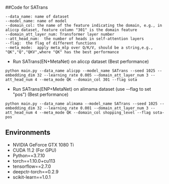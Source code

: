 ##Code for SATrans



```
--data_name: name of dataset
--model_name: name of model
--domain_col: the name of the feature indicating the domain, e.g., in aliccp dataset, feature column "301" is the domain feature
--domain_att_layer_num: Transformer layer number
--att_head_num:  the number of heads in self-attention layers
--flag:  the flag of different functions
--meta_mode:  apply meta_mlp over Q/K/V, should be a string,e.g., "QK","Q","QKV",where "QK" has the best performance 
```

- Run SATrans(EN+MetaNet) on aliccp dataset  (Best performance)
```
python main.py --data_name alicpp --model_name SATrans --seed 1025 --embedding_dim 32 --learning_rate 0.005 --domain_att_layer_num 3 --att_head_num 4 --meta_mode QK --domain_col 301 --flag sota
```
- Run SATrans(ENP+MetaNet) on alimama dataset  (use --flag to set "pos") (Best performance)
```
python main.py --data_name alimama --model_name SATrans --seed 1025 --embedding_dim 32 --learning_rate 0.001 --domain_att_layer_num 3 --att_head_num 4 --meta_mode QK --domain_col shopping_level --flag sota-pos
```


## Environments
- NVIDIA GeForce GTX 1080 Ti
- CUDA 11.2 (For GPU)
- Python==3.7.10
- torch==1.10.0+cu113
- tensorflow==2.7.0
- deepctr-torch==0.2.9
- scikit-learn==1.0.1



